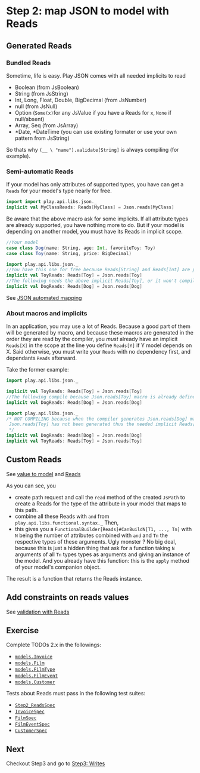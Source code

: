 Step 2: map JSON to model with Reads
======================================

## Generated Reads

### Bundled Reads
Sometime, life is easy. Play JSON comes with all needed implicits to read
 - Boolean (from JsBoolean)
 - String (from JsString)
 - Int, Long, Float, Double, BigDecimal (from JsNumber)
 - null (from JsNull)
 - Option (`Some(x)`for any JsValue if you have a Reads for `x`, `None` if null/absent)
 - Array, Seq (from JsArray)
 - \*Date, \*DateTime (you can use existing formater or use your own pattern from JsString) 

So thats why `(__ \ "name").validate[String]` is always compiling (for example).

### Semi-automatic Reads
If your model has only attributes of supported types, you have can get a `Reads` for your model's type nearly for free.

```scala
import import play.api.libs.json._
implicit val MyClassReads: Reads[MyClass] = Json.reads[MyClass]
``` 

Be aware that the above macro ask for some implicits. If all attribute types are already supported, you have nothing more to do. But if your model is depending on another model, you must have its Reads in implicit scope.

```scala
//Your model
case class Dog(name: String, age: Int, favoriteToy: Toy)
case class Toy(name: String, price: BigDecimal)
```
```scala
import play.api.libs.json._
//You have this one for free because Reads[String] and Reads[Int] are provided by Play JSON
implicit val ToyReads: Reads[Toy] = Json.reads[Toy]
//The following needs the above implicit Reads[Toy], or it won't compile:
implicit val DogReads: Reads[Dog] = Json.reads[Dog]
```

See [JSON automated mapping](https://www.playframework.com/documentation/2.7.x/ScalaJsonAutomated#JSON-automated-mapping)

### About macros and implicits

In an application, you may use a lot of Reads. Because a good part of them will be generated by macro, and because these macros are generated in the order they are read by the compiler, you *must* already have an implicit `Reads[X]` in the scope at the line you define `Reads[Y]` if Y model depends on X.
Said otherwise, you must write your `Reads` with no dependency first, and dependants `Reads` afterward.

Take the former example:
```scala
import play.api.libs.json._

implicit val ToyReads: Reads[Toy] = Json.reads[Toy]
//The following compile because Json.reads[Toy] macro is already defined at this point
implicit val DogReads: Reads[Dog] = Json.reads[Dog]
```
```scala
import play.api.libs.json._
/* NOT COMPILING because when the compiler generates Json.reads[Dog] macro,
 Json.reads[Toy] has not been generated thus the needed implicit Reads[Toy] is not defined !
 */
implicit val DogReads: Reads[Dog] = Json.reads[Dog]
implicit val ToyReads: Reads[Toy] = Json.reads[Toy]

```

## Custom Reads
See [value to model](https://www.playframework.com/documentation/2.7.x/ScalaJson#JsValue-to-a-model) and [Reads](https://www.playframework.com/documentation/2.7.x/ScalaJsonCombinators#Reads)

As you can see, you 
 
 - create path request and call the `read` method of the created `JsPath` to create a Reads for the type of the attribute in your model that maps to this path.
 - combine all these Reads with `and` from `play.api.libs.functional.syntax._`
Then,
 - this gives you a `FunctionalBuilder[Reads]#CanBuildN[T1, ..., Tn]` with `N` being the number of attributes combined with `and` and `Tn` the respective types of these arguments. Ugly monster ? No big deal, because this is just a hidden thing that ask for a function taking `N` arguments of all `Tn` types types as arguments and giving an instance of the model. And you already have this function: this is the `apply` method of your model's companion object.

The result is a function that returns the Reads instance.
 
## Add constraints on reads values

See [validation with Reads](https://www.playframework.com/documentation/2.7.x/ScalaJsonCombinators#Validation-with-Reads)

## Exercise

Complete TODOs 2.x in the followings:

 - [`models.Invoice`](../src/main/scala/models/Invoice.scala) 
 - [`models.Film`](../src/main/scala/models/Film.scala)
 - [`models.FilmType`](../src/main/scala/models/FilmType.scala)
 - [`models.FilmEvent`](../src/main/scala/models/FilmEvent.scala)
 - [`models.Customer`](../src/main/scala/models/Customer.scala)
 
Tests about Reads must pass in the following test suites:

 - [`Step2_ReadsSpec`](../src/test/scala/service/Step2_ReadsSpec.scala)
 - [`InvoiceSpec`](../src/test/scala/models/InvoiceSpec.scala)
 - [`FilmSpec`](../src/test/scala/models/FilmSpec.scala)
 - [`FilmEventSpec`](../src/test/scala/models/FilmEventSpec.scala)
 - [`CustomerSpec`](../src/test/scala/models/CustomerSpec.scala)


## Next

Checkout Step3 and go to [Step3: Writes](./Step3.md)
